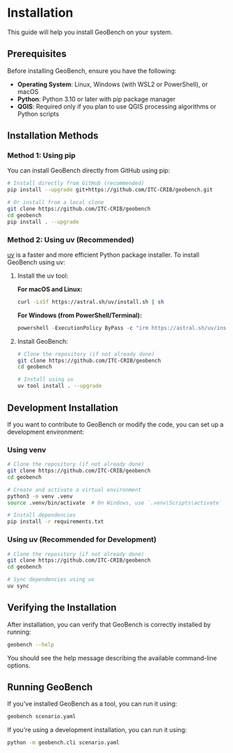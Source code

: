 # Installation

This guide will help you install GeoBench on your system.

## Prerequisites

Before installing GeoBench, ensure you have the following:

- **Operating System**: Linux, Windows (with WSL2 or PowerShell), or macOS
- **Python**: Python 3.10 or later with pip package manager
- **QGIS**: Required only if you plan to use QGIS processing algorithms or Python scripts

## Installation Methods

### Method 1: Using pip

You can install GeoBench directly from GitHub using pip:

```bash
# Install directly from GitHub (recommended)
pip install --upgrade git+https://github.com/ITC-CRIB/geobench.git

# Or install from a local clone
git clone https://github.com/ITC-CRIB/geobench
cd geobench
pip install . --upgrade
```

### Method 2: Using uv (Recommended)

[uv](https://github.com/astral-sh/uv) is a faster and more efficient Python package installer. To install GeoBench using uv:

1. Install the uv tool:

   **For macOS and Linux:**
   ```bash
   curl -LsSf https://astral.sh/uv/install.sh | sh
   ```

   **For Windows (from PowerShell/Terminal):**
   ```powershell
   powershell -ExecutionPolicy ByPass -c "irm https://astral.sh/uv/install.ps1 | iex"
   ```

2. Install GeoBench:

   ```bash
   # Clone the repository (if not already done)
   git clone https://github.com/ITC-CRIB/geobench
   cd geobench
   
   # Install using uv
   uv tool install . --upgrade
   ```

## Development Installation

If you want to contribute to GeoBench or modify the code, you can set up a development environment:

### Using venv

```bash
# Clone the repository (if not already done)
git clone https://github.com/ITC-CRIB/geobench
cd geobench

# Create and activate a virtual environment
python3 -m venv .venv
source .venv/bin/activate  # On Windows, use `.venv\Scripts\activate`

# Install dependencies
pip install -r requirements.txt
```

### Using uv (Recommended for Development)

```bash
# Clone the repository (if not already done)
git clone https://github.com/ITC-CRIB/geobench
cd geobench

# Sync dependencies using uv
uv sync
```

## Verifying the Installation

After installation, you can verify that GeoBench is correctly installed by running:

```bash
geobench --help
```

You should see the help message describing the available command-line options.

## Running GeoBench

If you've installed GeoBench as a tool, you can run it using:

```bash
geobench scenario.yaml
```

If you're using a development installation, you can run it using:

```bash
python -m geobench.cli scenario.yaml
```
